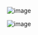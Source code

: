 ![image](https://github.com/user-attachments/assets/5bc9adf7-f046-49e2-bda8-8bbfdd0b94ea)
                                      
![image](https://github.com/user-attachments/assets/5c415f25-4531-4965-b01e-ac141e973a5d)
